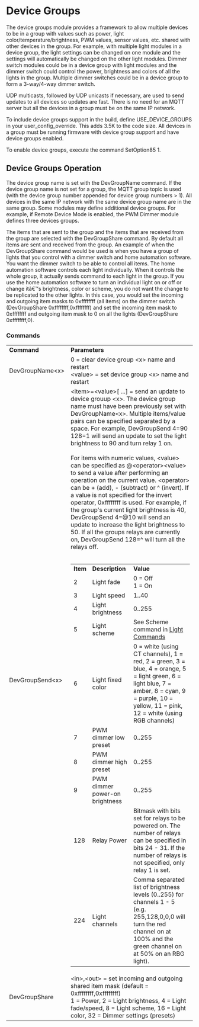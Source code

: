 # Device Groups

The device groups module provides a framework to allow multiple devices to be in a group with values such as power, light color/temperature/brightness, PWM values, sensor values, etc. shared with other devices in the group. For example, with multiple light modules in a device group, the light settings can be changed on one module and the settings will automatically be changed on the other light modules. Dimmer switch modules could be in a device group with light modules and the dimmer switch could control the power, brightness and colors of all the lights in the group. Multiple dimmer switches could be in a device group to form a 3-way/4-way dimmer switch.

UDP multicasts, followed by UDP unicasts if necessary, are used to send updates to all devices so updates are fast. There is no need for an MQTT server but all the devices in a group must be on the same IP network.

To include device groups support in the build, define USE_DEVICE_GROUPS in your user_config_override. This adds 3.5K to the code size. All devices in a group must be running firmware with device group support and have device groups enabled.

To enable device groups, execute the command SetOption85 1.


## Device Groups Operation

The device group name is set with the DevGroupName command. If the device group name is not set for a group, the MQTT group topic is used (with the device group number appended for device group numbers > 1). All devices in the same IP network with the same device group name are in the same group. Some modules may define additional device groups. For example, if Remote Device Mode is enabled, the PWM Dimmer module defines three devices groups.

The items that are sent to the group and the items that are received from the group are selected with the DevGroupShare command. By default all items are sent and received from the group. An example of when the DevGroupShare command would be used is when you have a group of lights that you control with a dimmer switch and home automation software. You want the dimmer switch to be able to control all items. The home automation software controls each light individually. When it controls the whole group, it actually sends command to each light in the group. If you use the home automation software to turn an individual light on or off or change itâ€™s brightness, color or scheme, you do not want the change to be replicated to the other lights. In this case, you would set the incoming and outgoing item masks to 0xffffffff (all items) on the dimmer switch (DevGroupShare 0xffffffff,0xffffffff) and set the incoming item mask to 0xffffffff and outgoing item mask to 0 on all the lights (DevGroupShare 0xffffffff,0).


### Commands


<table>
  <tr>
   <td><strong>Command</strong>
   </td>
   <td><strong>Parameters</strong>
   </td>
  </tr>
  <tr>
   <td>DevGroupName&lt;x>
   </td>
   <td>0 = clear device group &lt;x> name and restart<br>
&lt;value> = set device group &lt;x> name and restart
   </td>
  </tr>
  </tr>
  <tr>
   <td>DevGroupSend&lt;x>
   </td>
   <td>&lt;item>=&lt;value>[ ...] = send an update to device grouup &lt;x>. The device group name must have been previously set with DevGroupName&lt;x>. Multiple items/value pairs can be specified separated by a space. For example, DevGroupSend 4=90 128=1 will send an update to set the light brightness to 90 and turn relay 1 on.<br>
   <br>
   For items with numeric values, &lt;value> can be specified as @&lt;operator>&lt;value> to send a value after performing an operation on the current value. &lt;operator> can be + (add), - (subtract) or ^ (invert). If a value is not specified for the invert operator, 0xffffffff is used. For example, if the group's current light brightness is 40, DevGroupSend 4=@10 will send an update to increase the light brightness to 50. If all the groups relays are currently on, DevGroupSend 128=^ will turn all the relays off.<br><br>
    <table>
     <tr>
      <td><strong>Item</strong>
      </td>
      <td><strong>Description</strong>
      </td>
      <td><strong>Value</strong>
      </td>
     </tr>
     <tr>
      <td>2
      </td>
      <td>Light fade
      </td>
      <td>0 = Off<br>1 = On
     </tr>
     <tr>
      <td>3
      </td>
      <td>Light speed
      </td>
      <td>1..40
     </tr>
     <tr>
      <td>4
      </td>
      <td>Light brightness
      </td>
      <td>0..255
     </tr>
     <tr>
      <td>5
      </td>
      <td>Light scheme
      </td>
      <td>See Scheme command in <a href="https://tasmota.github.io/docs/Commands/#light">Light Commands</a>
     </tr>
     <tr>
      <td>6
      </td>
      <td>Light fixed color
      </td>
      <td>0 = white (using CT channels), 1 = red, 2 = green, 3 = blue, 4 = orange, 5 = light green, 6 = light blue, 7 = amber, 8 = cyan, 9 = purple, 10 = yellow, 11 = pink, 12 = white (using RGB channels)
     </tr>
     <tr>
      <td>7
      </td>
      <td>PWM dimmer low preset
      </td>
      <td>0..255
     </tr>
     <tr>
      <td>8
      </td>
      <td>PWM dimmer high preset
      </td>
      <td>0..255
     </tr>
     <tr>
      <td>9
      </td>
      <td>PWM dimmer power-on brightness
      </td>
      <td>0..255
     </tr>
     <tr>
      <td>128
      </td>
      <td>Relay Power
      </td>
      <td>Bitmask with bits set for relays to be powered on. The number of relays can be specified in bits 24 - 31. If the number of relays is not specified, only relay 1 is set.
     </tr>
     <tr>
      <td>224
      </td>
      <td>Light channels
      </td>
      <td>Comma separated list of brightness levels (0..255) for channels 1 - 5 (e.g. 255,128,0,0,0 will turn the red channel on at 100% and the green channel on at 50% on an RBG light).
     </tr>
    </table>
   </td>
  </tr>
  </tr>
  <tr>
   <td>DevGroupShare
   </td>
   <td>&lt;in>,&lt;out> = set incoming and outgoing shared item mask (default = 0xffffffff,0xffffffff)<br>
1 = Power, 2 = Light brightness, 4 = Light fade/speed, 8 = Light scheme, 16 = Light color, 32 = Dimmer settings (presets)
   </td>
</table>